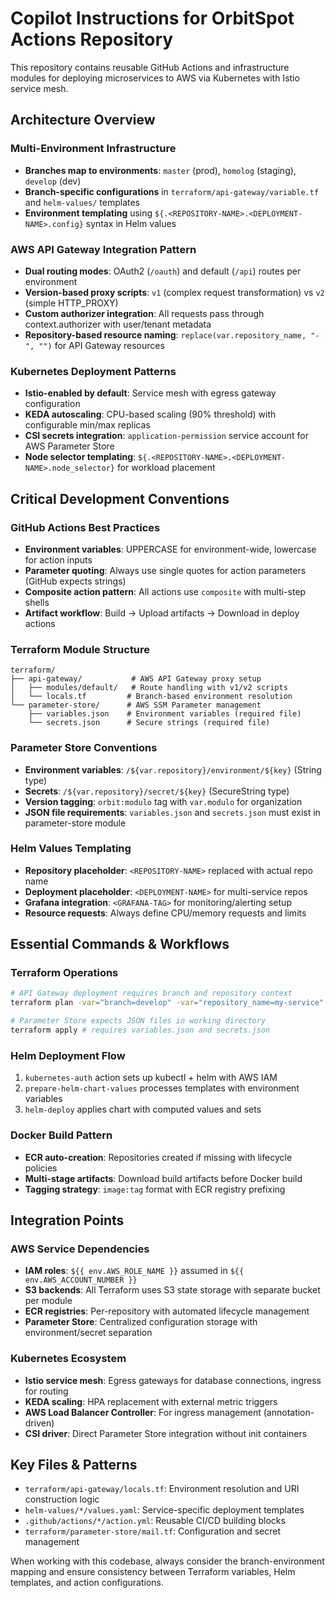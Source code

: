 # Copilot Instructions for OrbitSpot Actions Repository

This repository contains reusable GitHub Actions and infrastructure modules for deploying microservices to AWS via Kubernetes with Istio service mesh.

## Architecture Overview

### Multi-Environment Infrastructure
- **Branches map to environments**: `master` (prod), `homolog` (staging), `develop` (dev)
- **Branch-specific configurations** in `terraform/api-gateway/variable.tf` and `helm-values/` templates
- **Environment templating** using `${.<REPOSITORY-NAME>.<DEPLOYMENT-NAME>.config}` syntax in Helm values

### AWS API Gateway Integration Pattern
- **Dual routing modes**: OAuth2 (`/oauth`) and default (`/api`) routes per environment
- **Version-based proxy scripts**: `v1` (complex request transformation) vs `v2` (simple HTTP_PROXY)
- **Custom authorizer integration**: All requests pass through context.authorizer with user/tenant metadata
- **Repository-based resource naming**: `replace(var.repository_name, "-", "")` for API Gateway resources

### Kubernetes Deployment Patterns
- **Istio-enabled by default**: Service mesh with egress gateway configuration
- **KEDA autoscaling**: CPU-based scaling (90% threshold) with configurable min/max replicas
- **CSI secrets integration**: `application-permission` service account for AWS Parameter Store
- **Node selector templating**: `${.<REPOSITORY-NAME>.<DEPLOYMENT-NAME>.node_selector}` for workload placement

## Critical Development Conventions

### GitHub Actions Best Practices
- **Environment variables**: UPPERCASE for environment-wide, lowercase for action inputs
- **Parameter quoting**: Always use single quotes for action parameters (GitHub expects strings)
- **Composite action pattern**: All actions use `composite` with multi-step shells
- **Artifact workflow**: Build → Upload artifacts → Download in deploy actions

### Terraform Module Structure
```
terraform/
├── api-gateway/           # AWS API Gateway proxy setup
│   ├── modules/default/   # Route handling with v1/v2 scripts
│   └── locals.tf         # Branch-based environment resolution
└── parameter-store/      # AWS SSM Parameter management
    ├── variables.json    # Environment variables (required file)
    └── secrets.json      # Secure strings (required file)
```

### Parameter Store Conventions
- **Environment variables**: `/${var.repository}/environment/${key}` (String type)
- **Secrets**: `/${var.repository}/secret/${key}` (SecureString type)  
- **Version tagging**: `orbit:modulo` tag with `var.modulo` for organization
- **JSON file requirements**: `variables.json` and `secrets.json` must exist in parameter-store module

### Helm Values Templating
- **Repository placeholder**: `<REPOSITORY-NAME>` replaced with actual repo name
- **Deployment placeholder**: `<DEPLOYMENT-NAME>` for multi-service repos
- **Grafana integration**: `<GRAFANA-TAG>` for monitoring/alerting setup
- **Resource requests**: Always define CPU/memory requests and limits

## Essential Commands & Workflows

### Terraform Operations
```bash
# API Gateway deployment requires branch and repository context
terraform plan -var="branch=develop" -var="repository_name=my-service"

# Parameter Store expects JSON files in working directory  
terraform apply # requires variables.json and secrets.json
```

### Helm Deployment Flow
1. `kubernetes-auth` action sets up kubectl + helm with AWS IAM
2. `prepare-helm-chart-values` processes templates with environment variables
3. `helm-deploy` applies chart with computed values and sets

### Docker Build Pattern
- **ECR auto-creation**: Repositories created if missing with lifecycle policies
- **Multi-stage artifacts**: Download build artifacts before Docker build
- **Tagging strategy**: `image:tag` format with ECR registry prefixing

## Integration Points

### AWS Service Dependencies
- **IAM roles**: `${{ env.AWS_ROLE_NAME }}` assumed in `${{ env.AWS_ACCOUNT_NUMBER }}`
- **S3 backends**: All Terraform uses S3 state storage with separate bucket per module
- **ECR registries**: Per-repository with automated lifecycle management
- **Parameter Store**: Centralized configuration storage with environment/secret separation

### Kubernetes Ecosystem
- **Istio service mesh**: Egress gateways for database connections, ingress for routing
- **KEDA scaling**: HPA replacement with external metric triggers  
- **AWS Load Balancer Controller**: For ingress management (annotation-driven)
- **CSI driver**: Direct Parameter Store integration without init containers

## Key Files & Patterns

- `terraform/api-gateway/locals.tf`: Environment resolution and URI construction logic
- `helm-values/*/values.yaml`: Service-specific deployment templates
- `.github/actions/*/action.yml`: Reusable CI/CD building blocks
- `terraform/parameter-store/mail.tf`: Configuration and secret management

When working with this codebase, always consider the branch-environment mapping and ensure consistency between Terraform variables, Helm templates, and action configurations.

